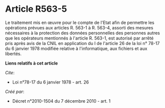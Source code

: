 # Article R563-5

Le traitement mis en œuvre pour le compte de l'Etat afin de permettre les opérations prévues aux articles R. 563-1 à R.
563-4, assorti des mesures nécessaires à la protection des données personnelles des personnes autres que les opérateurs
mentionnés à l'article R. 563-1, est autorisé par arrêté pris après avis de la CNIL en application du I de l'article 26 de la
loi n° 78-17 du 6 janvier 1978 modifiée relative à l'informatique, aux fichiers et aux libertés.

**Liens relatifs à cet article**

_Cite_:

  - Loi n°78-17 du 6 janvier 1978 - art. 26

_Créé par_:

  - Décret n°2010-1504 du 7 décembre 2010 - art. 1
